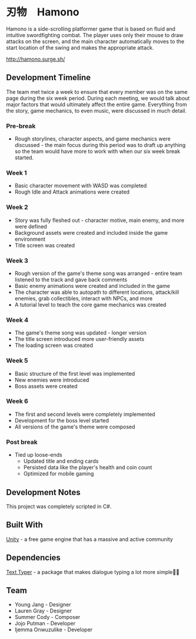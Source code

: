 # 刃物　Hamono

Hamono is a side-scrolling platformer game that is based on fluid and intuitive swordfighting combat. The player uses only their mouse to draw attacks on the screen, and the main character automatically moves to the start location of the swing and makes the appropriate attack.

http://hamono.surge.sh/

## Development Timeline

The team met twice a week to ensure that every member was on the same page during the six week period. During each meeting, we would talk about major factors that would ultimately affect the entire game. Everything from the story, game mechanics, to even music, were discussed in much detail.

### Pre-break

* Rough storylines, character aspects, and game mechanics were discussed - the main focus during this period was to draft up anything so the team would have more to work with when our six week break started.

### Week 1

* Basic character movement with WASD was completed
* Rough Idle and Attack animations were created

### Week 2

* Story was fully fleshed out - character motive, main enemy, and more were defined
* Background assets were created and included inside the game environment
* Title screen was created

### Week 3

* Rough version of the game's theme song was arranged - entire team listened to the track and gave back comments
* Basic enemy animations were created and included in the game
* The character was able to autopath to different locations, attack/kill enemies, grab collectibles, interact with NPCs, and more
* A tutorial level to teach the core game mechanics was created

### Week 4

* The game's theme song was updated - longer version
* The title screen introduced more user-friendly assets
* The loading screen was created

### Week 5

* Basic structure of the first level was implemented
* New enemies were introduced
* Boss assets were created

### Week 6

* The first and second levels were completely implemented
* Development for the boss level started
* All versions of the game's theme were composed

### Post break

* Tied up loose-ends
  * Updated title and ending cards
  * Persisted data like the player's health and coin count
  * Optimized for mobile gaming

## Development Notes

This project was completely scripted in C#.

## Built With

[Unity](https://unity3d.com/) - a free game engine that has a massive and active community

## Dependencies

[Text Typer](https://github.com/redbluegames/unity-text-typer/releases) - a package that makes dialogue typing a lot more simple🙏🏾

## Team

* Young Jang - Designer
* Lauren Gray - Designer
* Summer Cody - Composer
* Jojo Putman - Developer
* Ijemma Onwuzulike - Developer
